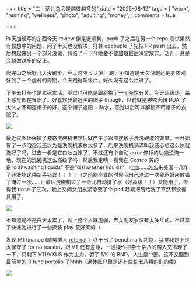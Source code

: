 +++
title = "二｜活儿总会是越做越多的"
date = "2025-08-12"
tags = [
    "work",
    "running",
    "wellness",
    "photo",
    "adulting",
    "money",
]
comments = true

+++

昨天加班写的东西今天 review 倒是挺顺利，push 了之后在另一个 repo 测试果然有预想中的问题，问了半天也没解决，打算 decouple 了先把 PR push 出去，然后想起来另一个部分没做，纠结了一下今晚要不要加班最后决定放弃。活儿，总是会越做越多的反正。

爬完山之后好几天没跑步，今天时隔 5 天第一跑，不知道是太久没跑还是身体刚好到了一个虚弱的周期，今天跑得超级烂，好久没有这么烂过了。

下午去打拳也是累死累活。不过也可能是跟[新换了一个拳馆](https://douchi.space/@mtfront/115020006774532853)有关。今天超级热，路上感觉都在冒烟了。好喜欢我最近买的帽子 though，以前就是被鸭舌帽 PUA 了太久才不知道帽子的好。这个帽子遮阳 + 防水，感觉以后可以解锁不带帽子的衣服了。

![](https://media.douchi.space/douchi/media_attachments/files/115/019/558/182/091/791/original/c6f4273abd4155a4.png)

最近试图环保换了液态洗碗机液然后就产生了跟直接放手洗洗碗液的效果。一开始冒了一点泡泡我还以为是洗碗机液放太多了，后来洗碗机滴滴叫我还心想这么快就洗好了吗，过去一看是它口吐白沫了，不过还有个自动 error 停掉的功能没淹一地，现在的洗碗机这么高级了吗！然后我定睛一看我在 Costco 买的是“dishwashing liquids” 不是“dishwasher liquids“，吐血……怎么来美国十几年了还能犯这种新手错误！！！！（之前刚毕业的时候我自己淹过一次我爸妈来放错了淹过一次……）最后洗碗机过了一会儿自动排了水（好高级！！）又能用了，吓得我 rinse 了三次，晚上又问女朋友紧急要了个 pod 赶紧把碗给洗了不然都没餐具用了。

![](https://media.douchi.space/douchi/media_attachments/files/115/017/885/339/437/654/original/353474acb88ee01a.jpg)

不知道是不是白天太累了，晚上整个人就虚弱，去女朋友家没有太多互动，不过拿了快递她进行了一些换装 play 蛮好笑的（

发现 M1 finance (顺势插入 [referral](https://m1.finance/3k2CE5UGXvjS) ）终于出了 benchmark 功能，猛觉我是不是太保守了 for no reason，跟 VT 还有差距，一通操作把杂七杂八的购入又清理了一下，只剩下 VTI/VXUS 作为主力，留了 5% 的 BND。人生是个圈，这不又回到最简单的 3 fund portolio 了hhhh（退休账户里是还有些乱七八糟的别的啦）

![](https://media.douchi.space/douchi/media_attachments/files/115/020/050/264/348/971/original/5dcdc8f6091f44c8.jpg)